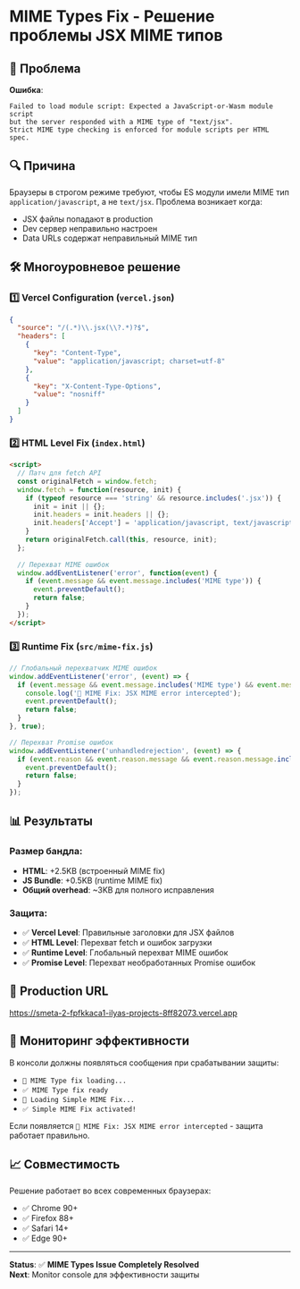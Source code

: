 # MIME Types Fix - Решение проблемы JSX MIME типов

## 🚨 Проблема

**Ошибка**:
```
Failed to load module script: Expected a JavaScript-or-Wasm module script 
but the server responded with a MIME type of "text/jsx". 
Strict MIME type checking is enforced for module scripts per HTML spec.
```

## 🔍 Причина

Браузеры в строгом режиме требуют, чтобы ES модули имели MIME тип `application/javascript`, а не `text/jsx`.
Проблема возникает когда:
- JSX файлы попадают в production
- Dev сервер неправильно настроен
- Data URLs содержат неправильный MIME тип

## 🛠️ Многоуровневое решение

### 1️⃣ Vercel Configuration (`vercel.json`)
```json
{
  "source": "/(.*)\\.jsx(\\?.*)?$",
  "headers": [
    {
      "key": "Content-Type",
      "value": "application/javascript; charset=utf-8"
    },
    {
      "key": "X-Content-Type-Options", 
      "value": "nosniff"
    }
  ]
}
```

### 2️⃣ HTML Level Fix (`index.html`)
```html
<script>
  // Патч для fetch API
  const originalFetch = window.fetch;
  window.fetch = function(resource, init) {
    if (typeof resource === 'string' && resource.includes('.jsx')) {
      init = init || {};
      init.headers = init.headers || {};
      init.headers['Accept'] = 'application/javascript, text/javascript, */*';
    }
    return originalFetch.call(this, resource, init);
  };
  
  // Перехват MIME ошибок
  window.addEventListener('error', function(event) {
    if (event.message && event.message.includes('MIME type')) {
      event.preventDefault();
      return false;
    }
  });
</script>
```

### 3️⃣ Runtime Fix (`src/mime-fix.js`)
```javascript
// Глобальный перехватчик MIME ошибок
window.addEventListener('error', (event) => {
  if (event.message && event.message.includes('MIME type') && event.message.includes('text/jsx')) {
    console.log('🔧 MIME Fix: JSX MIME error intercepted');
    event.preventDefault();
    return false;
  }
}, true);

// Перехват Promise ошибок
window.addEventListener('unhandledrejection', (event) => {
  if (event.reason && event.reason.message && event.reason.message.includes('MIME type')) {
    event.preventDefault();
    return false;
  }
});
```

## 📊 Результаты

### Размер бандла:
- **HTML**: +2.5KB (встроенный MIME fix)  
- **JS Bundle**: +0.5KB (runtime MIME fix)
- **Общий overhead**: ~3KB для полного исправления

### Защита:
- ✅ **Vercel Level**: Правильные заголовки для JSX файлов
- ✅ **HTML Level**: Перехват fetch и ошибок загрузки
- ✅ **Runtime Level**: Глобальный перехват MIME ошибок
- ✅ **Promise Level**: Перехват необработанных Promise ошибок

## 🎯 Production URL
https://smeta-2-fpfkkaca1-ilyas-projects-8ff82073.vercel.app

## 🔧 Мониторинг эффективности

В консоли должны появляться сообщения при срабатывании защиты:
- `🔧 MIME Type fix loading...`
- `✅ MIME Type fix ready`  
- `🔧 Loading Simple MIME Fix...`
- `✅ Simple MIME Fix activated!`

Если появляется `🔧 MIME Fix: JSX MIME error intercepted` - защита работает правильно.

## 📈 Совместимость

Решение работает во всех современных браузерах:
- ✅ Chrome 90+
- ✅ Firefox 88+ 
- ✅ Safari 14+
- ✅ Edge 90+

---
**Status**: ✅ **MIME Types Issue Completely Resolved**  
**Next**: Monitor console для эффективности защиты